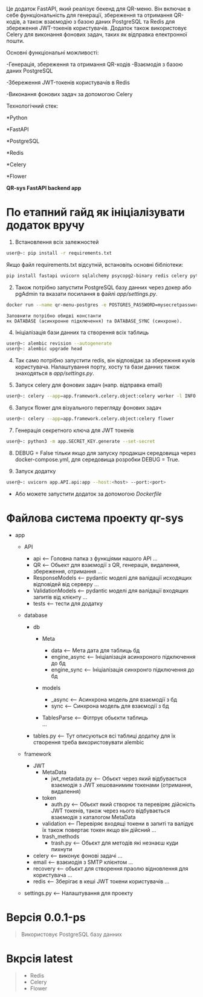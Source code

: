 Це додаток FastAPI, який реалізує бекенд для QR-меню. Він включає в себе функціональність для генерації, збереження та отримання QR-кодів, а також взаємодію з базою даних PostgreSQL та Redis для збереження JWT-токенів користувачів. Додаток також використовує Celery для виконання фонових задач, таких як відправка електронної пошти.

Основні функціональні можливості:

-Генерація, збереження та отримання QR-кодів
-Взаємодія з базою даних PostgreSQL

-Збереження JWT-токенів користувачів в Redis

-Виконання фонових задач за допомогою Celery


Технологічний стек:

*Python

*FastAPI

*PostgreSQL

*Redis

*Celery

*Flower


**QR-sys FastAPI backend app**


# По етапний гайд як ініціалізувати додаток вручу

1. Встановлення всіх залежностей 

```bash
user@~: pip install -r requirements.txt
```

Якщо файл requirements.txt відсутній, встановіть основні бібліотеки:

```bash
pip install fastapi uvicorn sqlalchemy psycopg2-binary redis celery python-multipart python-jose[cryptography] passlib[bcrypt] python-dotenv
```


2. Також потрібно запустити PostgreSQL базу данних через докер або pgAdmin
   та вказати посилання в файлі *app/settings.py*.

```bash
docker run --name qr-menu-postgres -e POSTGRES_PASSWORD=mysecretpassword -p 5432:5432 -d postgres
```


    Заповнити потрібно обидві константи
    як DATABASE (асинхронне підключення) та DATABASE_SYNC (синхроне).

4. Ініціалізація бази данних та створення всіх таблиць

```bash
user@~: alembic revision --autogenerate
user@~: alembic upgrade head
```

4. Так само потрібно запустити redis, він відповідає за збережння куків користувача.
   Налаштування порту, хосту та бази данних також знаходяться в *app/settings.py*.


5. Запуск celery для фонових задач (напр. відправка email)

```bash
user@~: celery --app=app.framework.celery.object:celery worker -l INFO
```

6. Запуск flower для візуального перегляду фонових задач
   
```bash
user@~: celery --app=app.framework.celery.object:celery flower
```

7. Генерація секретного ключа для JWT токенів

```bash
user@~: python3 -m app.SECRET_KEY.generate --set-secret
```


8. DEBUG = False тільки якщо для запуску продакшн середовища через
   docker-compose.yml, для середовища розробки DEBUG = True.
 
9. Запуск додатку

```bash
user@~: uvicorn app.API.api:app --host:<host> --port:<port>
```

* Або можете запустити додаток за допомогою *Dockerfile*


# Файлова система проекту qr-sys

- app
    - API
        - api <-- Головна папка з функціями нашого API
            ...
        - QR <-- Обьект для взаємодії з QR, генерація, видалення, збереження, отримання
            ...
        - ResponseModels <-- pydantic моделі для валідації исходящих відповідей від серверу
            ...
        - ValidationModels <-- pydantic моделі для валідації входящих запитів від клієнту
            ...
        - tests <-- тести для додатку

    - database 
        - db
            - Meta 
                - data <-- Мета дата для таблиць бд
                - engine_async <-- Ініціалізація асинхроного підключення до бд
                - engine_sync <-- Ініціалізація синхронго підключення до бд 

            - models
                - _async <-- Асинхрона модель для взаємодії з бд
                - sync <-- Синхрона модель для взаємодії з бд
            
            - TablesParse <-- Філтрує обьєкти таблиць  
                ... 

        - tables.py <-- Тут описуються всі таблиці додатку для їх створення треба використовувати alembic

    - framework
        - JWT
            - MetaData
                - jwt_metadata.py <-- Обьєкт через який відбувається взаємодія з JWT хешованимим токенами (отримання, видалення)
            - token 
                - auth.py <-- Обьєкт який створює та перевіряє дійсність JWT токенів, також через нього
                                відбувається взаємодія з каталогом MetaData
            - validation <-- Перевіряє входящі токени в запиті та валідує їх також повертає токен якщо він дійсний 
                ...
            - trash_methods
                - trash.py <-- Обьєкт для методів які незнаєш куди пихнути
        - celery <-- виконує фонові задачі
           ...
        - email <-- взаєиодія з SMTP клієнтом 
           ...
        - recovery <-- обьєкт для створення праолю відновлення для користувача
           ...
        - redis <-- Зберігає в кеші JWT токени користувачів
           ...
    - settings.py <-- Налаштування для проекту 


# Версія 0.0.1-ps

> Використовує PostgreSQL базу данних

# Вкрсія latest
> + Redis
> + Celery
> + Flower
